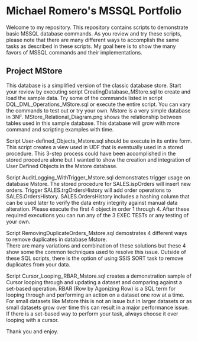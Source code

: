 # Michael Romero's MSSQL Portfolio

Welcome to my repository.   This repository contains scripts to demonstrate basic MSSQL database commands.  As you review and try these scripts, please note that there are many different ways to accomplish the same tasks as described in these scripts.  My goal here is to show the many favors of MSSQL commands and their implementations.   

## Project MStore
This database is a simplified version of the classic database store.  Start your review by executing script CreatingDatabase_MStore.sql to create and load the sample data.  Try some of the commands listed in script  DQL_DML_Operations_MStore.sql or execute the entire script.  You can vary the commands to test out or try your own.  Mstore is a very simple database in 3NF. MStore_Relational_Diagram.png shows the relationship between tables used in this sample database.  This database will grow with more command and scripting examples with time.  

Script User-defined_Objects_Mstore.sql should be execute in its entire form.  This script creates a view used in UDF that is eventually used in a stored procedure.  This 3-step process could have been accomplished in the stored procedure alone but I wanted to show the creation and integration of User Defined Objects in the Mstore database.

Script AuditLogging_WithTrigger_Mstore.sql demonstrates trigger usage on database Mstore.  The stored procedure for SALES.ispOrders will insert new orders. Trigger SALES.trgOrdersHistory will add order operations to SALES.OrdersHistory.  SALES.OrdersHistory includes a hashing column that can be used later to verify the data entry integrity against manual data alteration. Please execute the first 4 object in order 1 through 4. After these required executions you can run any of the 3 EXEC TESTs or any testing of your own.

Script RemovingDuplicateOrders_Mstore.sql demostrates 4 different ways to remove duplicates in database Mstore.  
There are many variations and combination of these solutions but these 4 show some the common techniques used to resolve this issue.  Outside of these SQL scripts, there is the option of using SSIS SORT task to remove duplicates from your data.  

Script Cursor_Looping_RBAR_Mstore.sql creates a demonstration sample of Cursor looping through and updating a dataset and comparing against a set-based operation.
RBAR (Row by Agonizing Row) is a SQL term for looping through and performing an action on a dataset one row at a time.
For small datasets like Mstore this is not an issue but in larger datasets or as small datasets grow over time this can result in a major performance issue.
If there is a set-based way to perform your task, always choose it over looping with a cursor.


Thank you and enjoy.    
